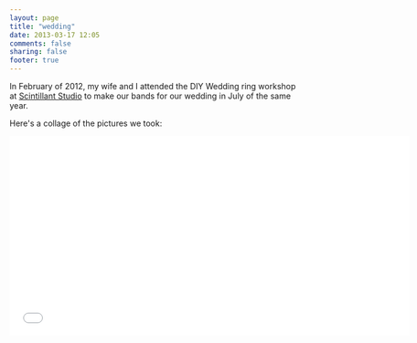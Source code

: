 ```yaml
---
layout: page
title: "wedding"
date: 2013-03-17 12:05
comments: false
sharing: false
footer: true
---
```


In February of 2012, my wife and I attended the DIY Wedding ring workshop at [Scintillant Studio​](http://www.diyweddingrings.com/) to make our bands for our wedding in July of the same year.<br />
<p /> 
Here's a collage of the pictures we took:
<p />

<iframe width="700" height="350" src="/wedding/rings.html" frameborder="0" allowfullscreen>[Your browser does not support frames or is currently configured not to display frames. Please use an up-to-date browser that is capable of displaying frames.]</iframe>
